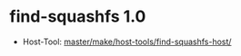 # find-squashfs 1.0
 - Host-Tool: [master/make/host-tools/find-squashfs-host/](https://github.com/Freetz-NG/freetz-ng/tree/master/make/host-tools/find-squashfs-host/)

